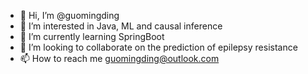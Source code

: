 - 👋 Hi, I’m @guomingding
- 👀 I’m interested in Java, ML and causal inference
- 🌱 I’m currently learning SpringBoot
- 💞️ I’m looking to collaborate on the prediction of epilepsy resistance
- 📫 How to reach me guomingding@outlook.com

<!---
guomingding/guomingding is a ✨ special ✨ repository because its `README.md` (this file) appears on your GitHub profile.
You can click the Preview link to take a look at your changes.
--->
